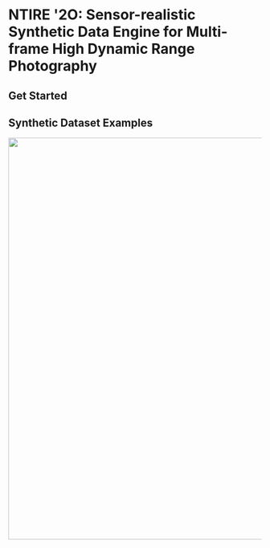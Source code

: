 # NTIRE '2O: Sensor-realistic Synthetic Data Engine for Multi-frame High Dynamic Range Photography

## Get Started

## Synthetic Dataset Examples

<img src="./Synthetic_Dataset_1_Sample/dataset_1_example.png" width="800">